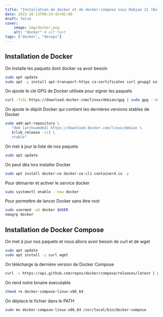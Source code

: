 ```yaml
---
title: "Installation de docker et de docker-compose sous Debian 11 (Bullseye) / Debian 10 (Buster)"
date: 2022-10-13T00:24:42+02:00
draft: false
cover:
    image: img/docker.png
    alt: "docker" # alt text
tags: ["docker", "devops"]  
---
```


## Installation de Docker

On installe les paquets dont docker va avoir besoin

```bash
sudo apt update
sudo apt -y install apt-transport-https ca-certificates curl gnupg2 software-properties-common
```

On ajoute le clé GPG de Docker utilisée pour signer les paquets

```bash
curl -fsSL https://download.docker.com/linux/debian/gpg | sudo gpg --dearmor -o /etc/apt/trusted.gpg.d/docker-archive-keyring.gpg
```

On ajoute le dépôt Docker qui contient les dernières versions stables de Docker

```bash
sudo add-apt-repository \
   "deb [arch=amd64] https://download.docker.com/linux/debian \
   $(lsb_release -cs) \
   stable"
```

On met à jour la liste de nos paquets

```bash
sudo apt update
```

On peut dès lors installer Docker

```bash
sudo apt install docker-ce docker-ce-cli containerd.io -y
```

Pour démarrer et activer le service docker

```bash
sudo systemctl enable --now docker
```

Pour permettre de lancer Docker sans être root

```bash
sudo usermod -aG docker $USER
newgrp docker
```

## Installation de Docker Compose

On met à jour nos paquets et nous allons avoir besoin de curl et de wget

```bash
sudo apt update
sudo apt install -y curl wget
```
On télécharge la dernière version de Docker Compose

```bash
curl -s https://api.github.com/repos/docker/compose/releases/latest | grep browser_download_url  | grep docker-compose-linux-x86_64 | cut -d '"' -f 4 | wget -qi -
```

On rend notre binaire éxecutable

```bash
chmod +x docker-compose-linux-x86_64
```

On déplace le fichier dans le PATH

```bash
sudo mv docker-compose-linux-x86_64 /usr/local/bin/docker-compose
```